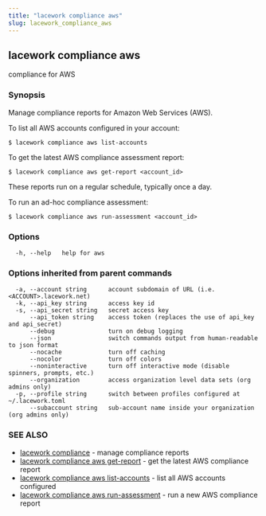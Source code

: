 ```yaml
---
title: "lacework compliance aws"
slug: lacework_compliance_aws
---
```


## lacework compliance aws

compliance for AWS

### Synopsis

Manage compliance reports for Amazon Web Services (AWS).

To list all AWS accounts configured in your account:

    $ lacework compliance aws list-accounts

To get the latest AWS compliance assessment report:

    $ lacework compliance aws get-report <account_id>

These reports run on a regular schedule, typically once a day.

To run an ad-hoc compliance assessment:

    $ lacework compliance aws run-assessment <account_id>


### Options

```
  -h, --help   help for aws
```

### Options inherited from parent commands

```
  -a, --account string      account subdomain of URL (i.e. <ACCOUNT>.lacework.net)
  -k, --api_key string      access key id
  -s, --api_secret string   secret access key
      --api_token string    access token (replaces the use of api_key and api_secret)
      --debug               turn on debug logging
      --json                switch commands output from human-readable to json format
      --nocache             turn off caching
      --nocolor             turn off colors
      --noninteractive      turn off interactive mode (disable spinners, prompts, etc.)
      --organization        access organization level data sets (org admins only)
  -p, --profile string      switch between profiles configured at ~/.lacework.toml
      --subaccount string   sub-account name inside your organization (org admins only)
```

### SEE ALSO

* [lacework compliance](lacework_compliance.md)	 - manage compliance reports
* [lacework compliance aws get-report](lacework_compliance_aws_get-report.md)	 - get the latest AWS compliance report
* [lacework compliance aws list-accounts](lacework_compliance_aws_list-accounts.md)	 - list all AWS accounts configured
* [lacework compliance aws run-assessment](lacework_compliance_aws_run-assessment.md)	 - run a new AWS compliance report

